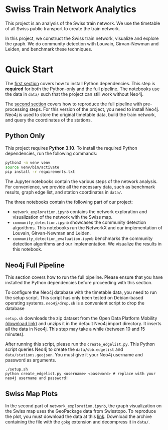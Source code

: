 # Swiss Train Network Analytics

This project is an analysis of the Swiss train network.
We use the timetable of all Swiss public transport to create the train network.

In this project, we construct the Swiss train network, visualize and explore the graph.
We do community detection with Louvain, Girvan-Newman and Leiden, and benchmark these techniques.

# Quick Start

The [first section](#python-only) covers how to install Python dependencies.
This step is **required** for both the Python-only and the full pipeline.
The notebooks use the data in `data/` such that the project can still work without Neo4j.

The [second section](#neo4j-full-pipeline) covers how to reproduce the full pipeline with pre-processing steps.
For this version of the project, you need to install Neo4j.
Neo4j is used to store the original timetable data, build the train network, and query the coordinates of the stations.

## Python Only

This project requires **Python 3.10**.
To install the required Python dependencies, run the following commands:
```sh
python3 -m venv venv
source venv/bin/activate
pip install -r requirements.txt
```
The Jupyter notebooks contain the various steps of the network analysis.
For convenience, we provide all the necessary data, such as benchmark results, graph edge list, and station coordinates in `data/`.

The three notebooks contain the following part of our project:
- `network_exploration.ipynb` contains the network exploration and visualization of the network with the Swiss map.
- `community_detection.ipynb` showcases the community detection algorithms. This notebooks run the NetworkX and our implementation of Louvain, Girvan-Newman and Leiden.
- `community_detection_evaluation.ipynb` benchmarks the community detection algorithms and our implementation. We visualize the results in this notebook.

## Neo4j Full Pipeline

This section covers how to run the full pipeline.
Please ensure that you have installed the Python dependencies before proceeding with this section.

To configure the Neo4j database with the timetable data, you need to run the setup script.
This script has only been tested on Debian-based operating systems.
`neo4j/drop.sh` is a convenient script to drop the database

`setup.sh` downloads the zip dataset from the Open Data Platform Mobility [(download link)](https://opentransportdata.swiss/en/dataset/timetable-2024-gtfs2020/resource/1cb3b923-6f2b-40ee-9a9a-900417e9fda3) and unzips it in the default Neo4j import directory.
It inserts all the data in Neo4j.
This step may take a while (between 10 and 15 minutes).

After running this script, please run the `create_edgelist.py`.
This Python script queries Neo4j to create the `data/sbb.edgelist` and `data/stations.geojson`.
You must give it your Neo4j username and password as arguments.

```
./setup.sh
python create_edgelist.py <username> <password> # replace with your neo4j username and password!
```

## Swiss Map Plots

In the second part of `network_exploration.ipynb`, the graph visualization on the Swiss map uses the GeoPackage data from Swisstopo.
To reproduce the plot, you must download the data at this [link](https://www.swisstopo.admin.ch/de/landschaftsmodell-swissboundaries3d#swissBOUNDARIES3D---Download).
Download the archive containing the file with the `gpkg` extension and decompress it in `data/`.
